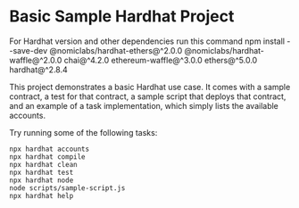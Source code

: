 # Basic Sample Hardhat Project

For Hardhat version and other dependencies run this command
npm install --save-dev @nomiclabs/hardhat-ethers@^2.0.0 @nomiclabs/hardhat-waffle@^2.0.0 chai@^4.2.0 ethereum-waffle@^3.0.0 ethers@^5.0.0 hardhat@^2.8.4


This project demonstrates a basic Hardhat use case. It comes with a sample contract, a test for that contract, a sample script that deploys that contract, and an example of a task implementation, which simply lists the available accounts.

Try running some of the following tasks:

```shell
npx hardhat accounts
npx hardhat compile
npx hardhat clean
npx hardhat test
npx hardhat node
node scripts/sample-script.js
npx hardhat help
```

